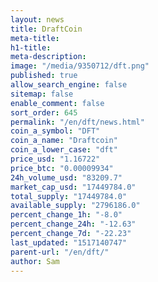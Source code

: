 ```yaml
---
layout: news
title: DraftCoin
meta-title: 
h1-title: 
meta-description: 
image: "/media/9350712/dft.png"
published: true
allow_search_engine: false
sitemap: false
enable_comment: false
sort_order: 645
permalink: "/en/dft/news.html"
coin_a_symbol: "DFT"
coin_a_name: "Draftcoin"
coin_a_lower_case: "dft"
price_usd: "1.16722"
price_btc: "0.00009934"
24h_volume_usd: "83209.7"
market_cap_usd: "17449784.0"
total_supply: "17449784.0"
available_supply: "2796186.0"
percent_change_1h: "-8.0"
percent_change_24h: "-12.63"
percent_change_7d: "-22.23"
last_updated: "1517140747"
parent-url: "/en/dft/"
author: Sam
---
```


